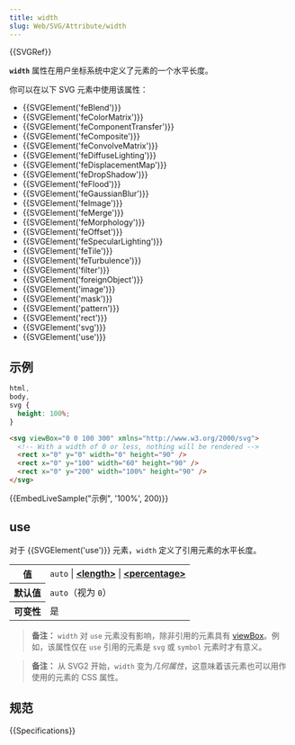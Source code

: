 ```yaml
---
title: width
slug: Web/SVG/Attribute/width
---
```


{{SVGRef}}

**`width`** 属性在用户坐标系统中定义了元素的一个水平长度。

你可以在以下 SVG 元素中使用该属性：

- {{SVGElement('feBlend')}}
- {{SVGElement('feColorMatrix')}}
- {{SVGElement('feComponentTransfer')}}
- {{SVGElement('feComposite')}}
- {{SVGElement('feConvolveMatrix')}}
- {{SVGElement('feDiffuseLighting')}}
- {{SVGElement('feDisplacementMap')}}
- {{SVGElement('feDropShadow')}}
- {{SVGElement('feFlood')}}
- {{SVGElement('feGaussianBlur')}}
- {{SVGElement('feImage')}}
- {{SVGElement('feMerge')}}
- {{SVGElement('feMorphology')}}
- {{SVGElement('feOffset')}}
- {{SVGElement('feSpecularLighting')}}
- {{SVGElement('feTile')}}
- {{SVGElement('feTurbulence')}}
- {{SVGElement('filter')}}
- {{SVGElement('foreignObject')}}
- {{SVGElement('image')}}
- {{SVGElement('mask')}}
- {{SVGElement('pattern')}}
- {{SVGElement('rect')}}
- {{SVGElement('svg')}}
- {{SVGElement('use')}}

## 示例

```css hidden
html,
body,
svg {
  height: 100%;
}
```

```html
<svg viewBox="0 0 100 300" xmlns="http://www.w3.org/2000/svg">
  <!-- With a width of 0 or less, nothing will be rendered -->
  <rect x="0" y="0" width="0" height="90" />
  <rect x="0" y="100" width="60" height="90" />
  <rect x="0" y="200" width="100%" height="90" />
</svg>
```

{{EmbedLiveSample("示例", '100%', 200)}}

## use

对于 {{SVGElement('use')}} 元素，`width` 定义了引用元素的水平长度。

<table class="properties">
  <tbody>
    <tr>
      <th scope="row">值</th>
      <td>
        <code>auto</code> |
        <strong
          ><a href="/zh-CN/docs/Web/SVG/Content_type#长度"
            >&#x3C;length></a
          ></strong
        >
        |
        <strong
          ><a href="/zh-CN/docs/Web/SVG/Content_type#百分数"
            >&#x3C;percentage></a
          ></strong
        >
      </td>
    </tr>
    <tr>
      <th scope="row">默认值</th>
      <td><code>auto</code>（视为 <code>0</code>）</td>
    </tr>
    <tr>
      <th scope="row">可变性</th>
      <td>是</td>
    </tr>
  </tbody>
</table>

> **备注：** `width` 对 `use` 元素没有影响，除非引用的元素具有 [viewBox](/zh-CN/docs/Web/SVG/Attribute/viewBox)。例如，该属性仅在 `use` 引用的元素是 `svg` 或 `symbol` 元素时才有意义。

> **备注：** 从 SVG2 开始，`width` 变为*几何属性*，这意味着该元素也可以用作使用的元素的 CSS 属性。

## 规范

{{Specifications}}

